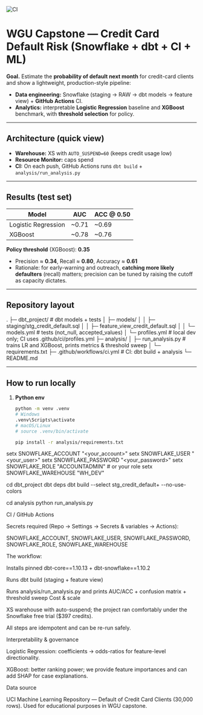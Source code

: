 ![CI](https://github.com/github-christan/wgu-capstone-credit-default/actions/workflows/ci.yml/badge.svg)

# WGU Capstone — Credit Card Default Risk (Snowflake + dbt + CI + ML)

**Goal.** Estimate the **probability of default next month** for credit-card clients and show a lightweight, production-style pipeline:
- **Data engineering:** Snowflake (staging → RAW → dbt models → feature view) + **GitHub Actions** CI.
- **Analytics:** interpretable **Logistic Regression** baseline and **XGBoost** benchmark, with **threshold selection** for policy.

---

## Architecture (quick view)


- **Warehouse:** XS with `AUTO_SUSPEND=60` (keeps credit usage low)  
- **Resource Monitor:** caps spend  
- **CI:** On each push, GitHub Actions runs `dbt build` + `analysis/run_analysis.py`

---

## Results (test set)

| Model                | AUC  | ACC @ 0.50 |
|---------------------|------|------------|
| Logistic Regression | ~0.71| ~0.69      |
| XGBoost             | ~0.78| ~0.76      |

**Policy threshold** (XGBoost): **0.35**  
- Precision ≈ **0.34**, Recall ≈ **0.80**, Accuracy ≈ **0.61**  
- Rationale: for early-warning and outreach, **catching more likely defaulters** (recall) matters; precision can be tuned by raising the cutoff as capacity dictates.

---

## Repository layout
.
├─ dbt_project/ # dbt models + tests
│ ├─ models/
│ │ ├─ staging/stg_credit_default.sql
│ │ ├─ feature_view_credit_default.sql
│ │ └─ models.yml # tests (not_null, accepted_values)
│ └─ profiles.yml # local dev only; CI uses .github/ci/profiles.yml
├─ analysis/
│ ├─ run_analysis.py # trains LR and XGBoost, prints metrics & threshold sweep
│ └─ requirements.txt
├─ .github/workflows/ci.yml # CI: dbt build + analysis
└─ README.md


---

## How to run locally

1. **Python env**
   ```bash
   python -m venv .venv
   # Windows
   .venv\Scripts\activate
   # macOS/Linux
   # source .venv/bin/activate

   pip install -r analysis/requirements.txt


setx SNOWFLAKE_ACCOUNT   "<your_account>"
setx SNOWFLAKE_USER      "<your_user>"
setx SNOWFLAKE_PASSWORD  "<your_password>"
setx SNOWFLAKE_ROLE      "ACCOUNTADMIN"   # or your role
setx SNOWFLAKE_WAREHOUSE "WH_DEV"


cd dbt_project
dbt deps
dbt build --select stg_credit_default+ --no-use-colors

cd analysis
python run_analysis.py

CI / GitHub Actions

Secrets required (Repo → Settings → Secrets & variables → Actions):

SNOWFLAKE_ACCOUNT, SNOWFLAKE_USER, SNOWFLAKE_PASSWORD, SNOWFLAKE_ROLE, SNOWFLAKE_WAREHOUSE

The workflow:

Installs pinned dbt-core==1.10.13 + dbt-snowflake==1.10.2

Runs dbt build (staging + feature view)

Runs analysis/run_analysis.py and prints AUC/ACC + confusion matrix + threshold sweep
Cost & scale

XS warehouse with auto-suspend; the project ran comfortably under the Snowflake free trial ($397 credits).

All steps are idempotent and can be re-run safely.

Interpretability & governance

Logistic Regression: coefficients → odds-ratios for feature-level directionality.

XGBoost: better ranking power; we provide feature importances and can add SHAP for case explanations.

Data source

UCI Machine Learning Repository — Default of Credit Card Clients (30,000 rows).
Used for educational purposes in WGU capstone.
